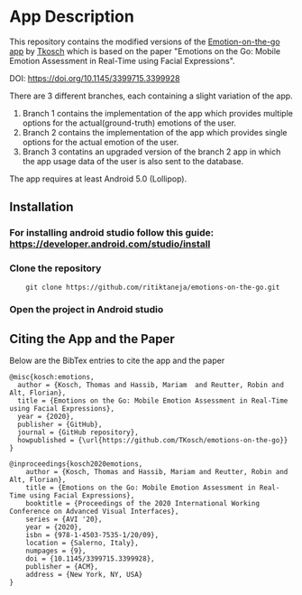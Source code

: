 # App Description

This repository contains the modified versions of the [Emotion-on-the-go app](https://github.com/TKosch/emotions-on-the-go) by [Tkosch](https://github.com/TKosch) which is based on the paper "Emotions on the Go: Mobile Emotion Assessment in Real-Time using Facial Expressions".

DOI: https://doi.org/10.1145/3399715.3399928

There are 3 different branches, each containing a slight variation of the app.
<!--  Multi-options selection of user emotions, Single select, app usage data -->
1) Branch 1 contains the implementation of the app which provides multiple options for the actual(ground-truth) emotions of the user.
2) Branch 2 contains the implementation of the app which provides single options for the actual emotion of the user. 
3) Branch 3 contatins an upgraded version of the branch 2 app in which the app usage data of the user is also sent to the database. 

The app requires at least Android 5.0 (Lollipop).

## Installation
<!-- installing android studio -->
### For installing android studio follow this guide: https://developer.android.com/studio/install

### Clone the repository
```
    git clone https://github.com/ritiktaneja/emotions-on-the-go.git
```
### Open the project in Android studio
<!-- // wait for gradle build

// info of different branches:

// update the database
// Steps to create a new database:

// Building an apk

// FER analytics
 -->



## Citing the App and the Paper

Below are the BibTex entries to cite the app and the paper

```
@misc{kosch:emotions,
  author = {Kosch, Thomas and Hassib, Mariam  and Reutter, Robin and Alt, Florian},
  title = {Emotions on the Go: Mobile Emotion Assessment in Real-Time using Facial Expressions},
  year = {2020},
  publisher = {GitHub},
  journal = {GitHub repository},
  howpublished = {\url{https://github.com/TKosch/emotions-on-the-go}}
}
```

```
@inproceedings{kosch2020emotions,
    author = {Kosch, Thomas and Hassib, Mariam and Reutter, Robin and Alt, Florian},
    title = {Emotions on the Go: Mobile Emotion Assessment in Real-Time using Facial Expressions},
    booktitle = {Proceedings of the 2020 International Working Conference on Advanced Visual Interfaces},
    series = {AVI '20},
    year = {2020},
    isbn = {978-1-4503-7535-1/20/09},
    location = {Salerno, Italy},
    numpages = {9},
    doi = {10.1145/3399715.3399928},
    publisher = {ACM},
    address = {New York, NY, USA}
} 
```
